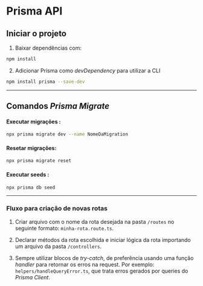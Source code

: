 # Prisma API

## Iniciar o projeto

1. Baixar dependências com:

```bash
npm install
```

2. Adicionar Prisma como _devDependency_ para utilizar a CLI

```bash
npm install prisma --save-dev
```

---

## Comandos _Prisma Migrate_

#### Executar migrações :

```bash
npx prisma migrate dev --name NomeDaMigration
```

#### Resetar migrações:

```bash
npx prisma migrate reset
```

#### Executar seeds :

```bash
npx prisma db seed
```

---

### Fluxo para criação de novas rotas

1.  Criar arquivo com o nome da rota desejada na pasta `/routes` no seguinte formato: `minha-rota.route.ts`.

2.  Declarar métodos da rota escolhida e iniciar lógica da rota importando um arquivo da pasta `/controllers`.

3.  Sempre utilizar blocos de _try-catch_, de preferência usando uma função _handler_ para retornar os erros na request. Por exemplo: `helpers/handleQueryError.ts`, que trata erros gerados por queries do _Prisma Client_.
